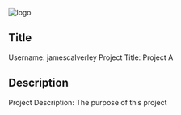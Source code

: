 ![logo](https://avatars1.githubusercontent.com/u/40436768?v=4)
 ## Title
 Username: jamescalverley
 Project Title: Project A
 ## Description
 Project Description: The purpose of this project
 